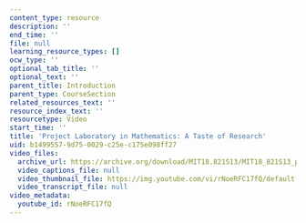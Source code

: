```yaml
---
content_type: resource
description: ''
end_time: ''
file: null
learning_resource_types: []
ocw_type: ''
optional_tab_title: ''
optional_text: ''
parent_title: Introduction
parent_type: CourseSection
related_resources_text: ''
resource_index_text: ''
resourcetype: Video
start_time: ''
title: 'Project Laboratory in Mathematics: A Taste of Research'
uid: b1499557-9d75-0029-c25e-c175e098ff27
video_files:
  archive_url: https://archive.org/download/MIT18.821S13/MIT18_821S13_project_laboratory_300k.mp4
  video_captions_file: null
  video_thumbnail_file: https://img.youtube.com/vi/rNoeRFC17fQ/default.jpg
  video_transcript_file: null
video_metadata:
  youtube_id: rNoeRFC17fQ
---
```


